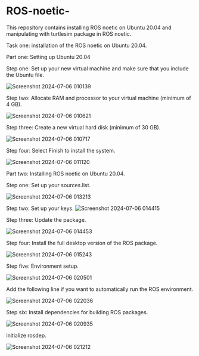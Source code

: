 # ROS-noetic-
This repository contains installing ROS noetic on Ubuntu 20.04 and manipulating with turtlesim package in ROS noetic.

Task one:
installation of the ROS noetic on Ubuntu 20.04.

Part one:
Setting up Ubuntu 20.04

Step one: Set up your new virtual machine and make sure that you include the Ubuntu file.

![Screenshot 2024-07-06 010139](https://github.com/LujainAlsulami/ROS-noetic-/assets/166108783/38b60939-2c89-4cc3-8e24-63efe49ba815)

Step two: Allocate RAM and processor to your virtual machine (minimum of 4 GB).

![Screenshot 2024-07-06 010621](https://github.com/LujainAlsulami/ROS-noetic-/assets/166108783/aa92ae0f-1350-4797-94c5-ebe1376febee)

Step three: Create a new virtual hard disk (minimum of 30 GB).

![Screenshot 2024-07-06 010717](https://github.com/LujainAlsulami/ROS-noetic-/assets/166108783/4368e225-6085-491c-9bba-36378967e551)

Step four: Select Finish to install the system.

![Screenshot 2024-07-06 011120](https://github.com/LujainAlsulami/ROS-noetic-/assets/166108783/3bd36d2e-0e3f-4ffc-942d-d6dab8fe7151)


Part two: Installing ROS noetic on Ubuntu 20.04.

Step one: Set up your sources.list.

![Screenshot 2024-07-06 013213](https://github.com/LujainAlsulami/ROS-noetic-/assets/166108783/982b3a61-bb36-4d63-a48e-2c632e578b6b)

Step two: Set up your keys.
![Screenshot 2024-07-06 014415](https://github.com/LujainAlsulami/ROS-noetic-/assets/166108783/148a72ef-41e7-4f24-ae4f-fbe96a8067a5)

Step three: Update the package.

![Screenshot 2024-07-06 014453](https://github.com/LujainAlsulami/ROS-noetic-/assets/166108783/ba9b804d-6b38-40dc-b904-a3dcbbfd2174)

Step four: Install the full desktop version of the ROS package.

![Screenshot 2024-07-06 015243](https://github.com/LujainAlsulami/ROS-noetic-/assets/166108783/b018f789-d7e8-4ca9-9544-99e215987009)

Step five: Environment setup.

![Screenshot 2024-07-06 020501](https://github.com/LujainAlsulami/ROS-noetic-/assets/166108783/d3335d57-befe-4673-86e4-685920f1144b)

Add the following line if you want to automatically run the ROS environment.

![Screenshot 2024-07-06 022036](https://github.com/LujainAlsulami/ROS-noetic-/assets/166108783/f2c9c238-cf3a-4f36-b97b-8dfa5dcf409d)


Step six: Install dependencies for building ROS packages.

![Screenshot 2024-07-06 020935](https://github.com/LujainAlsulami/ROS-noetic-/assets/166108783/d85af247-7e6b-46a0-a059-f90b5bf4cdc5)

initialize rosdep. 

![Screenshot 2024-07-06 021212](https://github.com/LujainAlsulami/ROS-noetic-/assets/166108783/39315d61-dfcf-4570-a05f-68887aec93b0)


